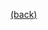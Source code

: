 [ (back) ](https://github.com/DoranLyong/DL_coding_master/tree/master/Self_tutorial/2_inference/MNIST_classify)